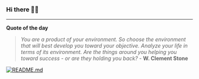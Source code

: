 ### Hi there 👋🏻


---

**Quote of the day**

> *You are a product of your environment. So choose the environment that will best develop you toward your objective. Analyze your life in terms of its environment. Are the things around you helping you toward success - or are they holding you back?* - **W. Clement Stone** 

[![README.md](https://github.com/marcolovazzano/marcolovazzano/actions/workflows/readme.yml/badge.svg?branch=main)](https://github.com/marcolovazzano/marcolovazzano/actions/workflows/readme.yml)
